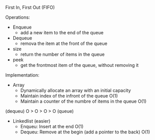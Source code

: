 First In, First Out (FIFO)

Operations:
- Enqueue
  - add a new item to the end of the queue
- Dequeue
  - remova the item at the front of the queue
- size
  - return the number of items in the queue
- peek
  - get the frontmost item of the queue, without removing it
 
Implementation:
- Array
  - Dynamically allocate an array with an initial capacity
  - Maintain index of the infront of the queue O(1)
  - Maintain a counter of the numbre of items in the queue O(1)

(dequeu)  O > O > O > O (queue)
- Linkedlist (easier)
  - Enqueu: Insert at the end O(1)
  - Dequeu: Remove at the begin (add a pointer to the back) O(1)
